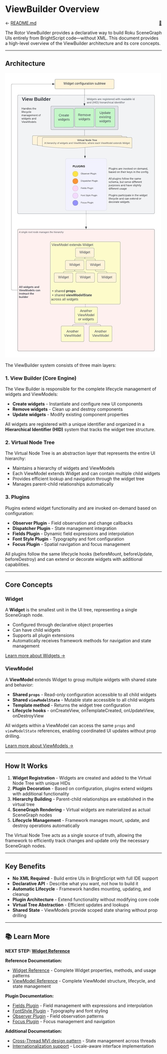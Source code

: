 # ViewBuilder Overview

<div style="display:flex; justify-content:space-between; align-items:center;">
  <span>← <a href="../README.md#-learn-more">README.md</a></span>
  <span><a href="./ai/view-builder-overview.opt.yaml">🌱</a></span>
</div>

The Rotor ViewBuilder provides a declarative way to build Roku SceneGraph UIs entirely from BrightScript code—without XML. This document provides a high-level overview of the ViewBuilder architecture and its core concepts.

---

## Architecture

![ViewBuilder Architecture](images/Rotor_Framework_ViewBuilder.jpeg)

The ViewBuilder system consists of three main layers:

### 1. View Builder (Core Engine)

The View Builder is responsible for the complete lifecycle management of widgets and ViewModels:

- **Create widgets** - Instantiate and configure new UI components
- **Remove widgets** - Clean up and destroy components
- **Update widgets** - Modify existing component properties

All widgets are registered with a unique identifier and organized in a **Hierarchical Identifier (HID)** system that tracks the widget tree structure.

### 2. Virtual Node Tree

The Virtual Node Tree is an abstraction layer that represents the entire UI hierarchy:

- Maintains a hierarchy of widgets and ViewModels
- Each ViewModel extends Widget and can contain multiple child widgets
- Provides efficient lookup and navigation through the widget tree
- Manages parent-child relationships automatically

### 3. Plugins

Plugins extend widget functionality and are invoked on-demand based on configuration:

- **Observer Plugin** - Field observation and change callbacks
- **Dispatcher Plugin** - State management integration
- **Fields Plugin** - Dynamic field expressions and interpolation
- **Font Style Plugin** - Typography and font configuration
- **Focus Plugin** - Spatial navigation and focus management

All plugins follow the same lifecycle hooks (beforeMount, beforeUpdate, beforeDestroy) and can extend or decorate widgets with additional capabilities.

---

## Core Concepts

### Widget

A **Widget** is the smallest unit in the UI tree, representing a single SceneGraph node.

- Configured through declarative object properties
- Can have child widgets
- Supports all plugin extensions
- Automatically receives framework methods for navigation and state management

[Learn more about Widgets →](./view-builder-widget-reference.md)

### ViewModel

A **ViewModel** extends Widget to group multiple widgets with shared state and behavior:

- **Shared `props`** - Read-only configuration accessible to all child widgets
- **Shared `viewModelState`** - Mutable state accessible to all child widgets
- **Template method** - Returns the widget tree configuration
- **Lifecycle hooks** - onCreateView, onTemplateCreated, onUpdateView, onDestroyView

All widgets within a ViewModel can access the same `props` and `viewModelState` references, enabling coordinated UI updates without prop drilling.

[Learn more about ViewModels →](./view-builder-viewmodel-reference.md)

---

## How It Works

1. **Widget Registration** - Widgets are created and added to the Virtual Node Tree with unique HIDs
2. **Plugin Decoration** - Based on configuration, plugins extend widgets with additional functionality
3. **Hierarchy Building** - Parent-child relationships are established in the virtual tree
4. **SceneGraph Rendering** - Virtual widgets are materialized as actual SceneGraph nodes
5. **Lifecycle Management** - Framework manages mount, update, and destroy operations automatically

The Virtual Node Tree acts as a single source of truth, allowing the framework to efficiently track changes and update only the necessary SceneGraph nodes.

---

## Key Benefits

- **No XML Required** - Build entire UIs in BrightScript with full IDE support
- **Declarative API** - Describe what you want, not how to build it
- **Automatic Lifecycle** - Framework handles mounting, updating, and cleanup
- **Plugin Architecture** - Extend functionality without modifying core code
- **Virtual Tree Abstraction** - Efficient updates and lookups
- **Shared State** - ViewModels provide scoped state sharing without prop drilling

---


## 📚 Learn More

**NEXT STEP: [Widget Reference](./view-builder-widget-reference.md)**

**Reference Documentation:**
- [Widget Reference](./view-builder-widget-reference.md) - Complete Widget properties, methods, and usage patterns
- [ViewModel Reference](./view-builder-viewmodel-reference.md) - Complete ViewModel structure, lifecycle, and state management

**Plugin Documentation:**
- [Fields Plugin](./view-builder-fields-plugin.md) - Field management with expressions and interpolation
- [FontStyle Plugin](./view-builder-fontstyle-plugin.md) - Typography and font styling
- [Observer Plugin](./view-builder-observer-plugin.md) - Field observation patterns
- [Focus Plugin](./view-builder-focus-plugin.md) - Focus management and navigation

**Additional Documentation:**
- [Cross-Thread MVI design pattern](./cross-thread-mvi.md) - State management across threads
- [Internationalization support](./i18n-support.md) - Locale-aware interface implementation
